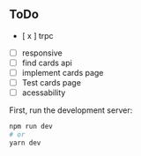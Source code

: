 

## ToDo

 - [ x ] trpc
 - [ ] responsive
 - [ ] find cards api
 - [ ] implement cards page
 - [ ] Test cards page
 - [ ] acessability

First, run the development server:

```bash
npm run dev
# or
yarn dev
```
